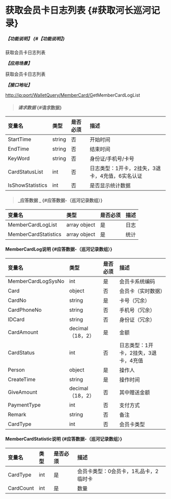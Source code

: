 # 获取会员卡日志列表 {#获取河长巡河记录}

##### _【功能说明】_ {#【功能说明】}

获取会员卡日志列表

_**【应用场景】**_

获取会员卡日志列表

_**【接口地址】**_

[http://ip:port/WalletQuery/MemberCard/G](http://ip:port/HMQuery/PatrolRiver/GetPatrolRivers)etMemberCardLogList

> #### _请求数据_ {#请求数据}

| 变量名 | 类型 | 是否必须 | 描述 |
| :--- | :--- | :--- | :--- |
| StartTime | string | 否 | 开始时间 |
| EndTime | string | 否 | 结束时间 |
| KeyWord | string | 否 | 身份证/手机号/卡号 |
| CardStatusList | int | 否 | 日志类型：1开卡，2挂失，3退卡，4充值，6实名认证 |
| IsShowStatistics | int | 否 | 是否显示统计数据 |

> #### _应答数据 _ {#应答数据-（巡河记录数组）}

| 变量名 | 类型 | 是否必须 | 描述 |
| :--- | :--- | :--- | :--- |
| MemberCardLogList | array object | 是 | 日志 |
| MemberCardStatistics | array object | 是 | 统计 |

#### MemberCardLog说明 {#应答数据-（巡河记录数组）}

| 变量名 | 类型 | 是否必须 | 描述 |
| :--- | :--- | :--- | :--- |
| MemberCardLogSysNo | int | 是 | 会员卡系统编码 |
| Card | object | 否 | 会员卡（实时数据） |
| CardNo | string | 是 | 卡号（冗余） |
| CardPhoneNo | string | 否 | 手机号（冗余） |
| IDCard | string | 否 | 身份证（冗余） |
| CardAmount | decimal（18，2） | 是 | 金额 |
| CardStatus | int | 否 | 日志类型：1开卡，2挂失，3退卡，4充值 |
| Person | object | 是 | 操作人 |
| CreateTime | string | 是 | 操作时间 |
| GiveAmount | decimal（18，2） | 否 | 其中赠送金额 |
| PaymentType | int | 否 | 支付方式 |
| Remark | string | 否 | 备注 |
| CardType | int | 否 | 会员卡类型 |

#### MemberCardStatistic说明 {#应答数据-（巡河记录数组）}

| 变量名 | 类型 | 是否必须 | 描述 |
| :--- | :--- | :--- | :--- |
| CardType | int | 是 | 会员卡类型：0会员卡，1礼品卡，2临时卡 |
| CardCount | int | 是 | 数量 |




